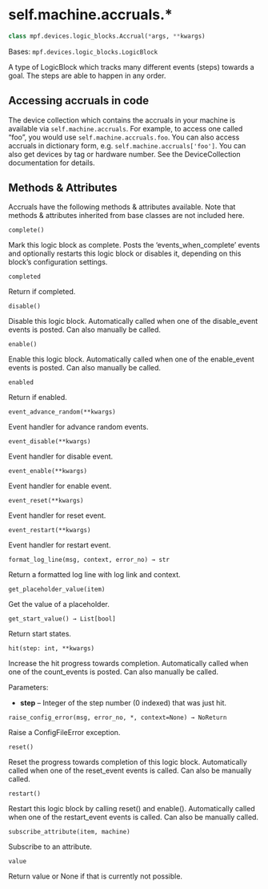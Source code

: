 
# self.machine.accruals.*

``` python
class mpf.devices.logic_blocks.Accrual(*args, **kwargs)
```

Bases: `mpf.devices.logic_blocks.LogicBlock`

A type of LogicBlock which tracks many different events (steps) towards a goal. The steps are able to happen in any order.

## Accessing accruals in code

The device collection which contains the accruals in your machine is available via `self.machine.accruals`. For example, to access one called “foo”, you would use `self.machine.accruals.foo`. You can also access accruals in dictionary form, e.g. `self.machine.accruals['foo']`. You can also get devices by tag or hardware number. See the DeviceCollection documentation for details.

## Methods & Attributes

Accruals have the following methods & attributes available. Note that methods & attributes inherited from base classes are not included here.

`complete()`

Mark this logic block as complete. Posts the ‘events_when_complete’ events and optionally restarts this logic block or disables it, depending on this block’s configuration settings.

`completed`

Return if completed.

`disable()`

Disable this logic block. Automatically called when one of the disable_event events is posted. Can also manually be called.

`enable()`

Enable this logic block. Automatically called when one of the enable_event events is posted. Can also manually be called.

`enabled`

Return if enabled.

`event_advance_random(**kwargs)`

Event handler for advance random events.

`event_disable(**kwargs)`

Event handler for disable event.

`event_enable(**kwargs)`

Event handler for enable event.

`event_reset(**kwargs)`

Event handler for reset event.

`event_restart(**kwargs)`

Event handler for restart event.

`format_log_line(msg, context, error_no) → str`

Return a formatted log line with log link and context.

`get_placeholder_value(item)`

Get the value of a placeholder.

`get_start_value() → List[bool]`

Return start states.

`hit(step: int, **kwargs)`

Increase the hit progress towards completion. Automatically called when one of the count_events is posted. Can also manually be called.

Parameters:

* **step** – Integer of the step number (0 indexed) that was just hit.

`raise_config_error(msg, error_no, *, context=None) → NoReturn`

Raise a ConfigFileError exception.

`reset()`

Reset the progress towards completion of this logic block. Automatically called when one of the reset_event events is called. Can also be manually called.

`restart()`

Restart this logic block by calling reset() and enable(). Automatically called when one of the restart_event events is called. Can also be manually called.

`subscribe_attribute(item, machine)`

Subscribe to an attribute.

`value`

Return value or None if that is currently not possible.
